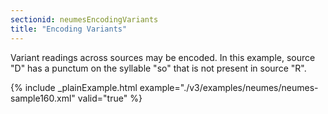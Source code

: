 ```yaml
---
sectionid: neumesEncodingVariants
title: "Encoding Variants"
---
```




Variant readings across sources may be encoded. In this example, source "D" has a
punctum
on the syllable "so" that is not present in source "R".

{% include _plainExample.html example="./v3/examples/neumes/neumes-sample160.xml" valid="true" %}

